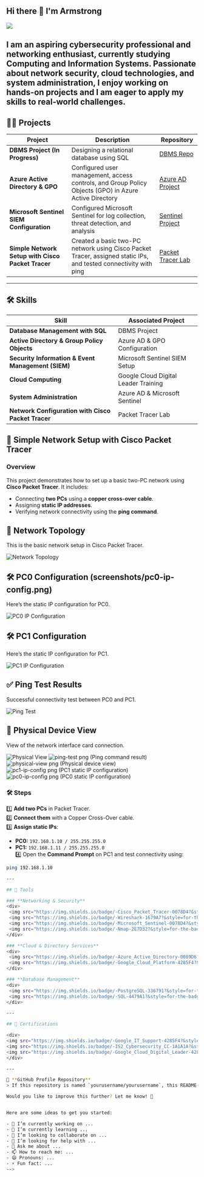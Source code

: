 
## Hi there 👋 I'm Armstrong

<a href="https://linkedin.com/in/armstronga-yyc"><img src="https://img.shields.io/badge/-LinkedIn-0072b1?&style=for-the-badge&logo=linkedin&logoColor=white" /></a>

I am an **aspiring cybersecurity professional and networking enthusiast**, currently studying **Computing and Information Systems**. Passionate about **network security, cloud technologies, and system administration**, I enjoy working on hands-on projects and I am eager to apply my skills to real-world challenges.
---

## 👨‍💻 Projects

| Project                                        | Description                                   | Repository |
|-----------------------------------------------|-----------------------------------------------|------------|
| **DBMS Project (In Progress)**               | Designing a relational database using SQL     | [DBMS Repo](https://github.com/yourusername/dbms-project) |
| **Azure Active Directory & GPO**             | Configured user management, access controls, and Group Policy Objects (GPO) in Azure Active Directory | [Azure AD Project](https://github.com/yourusername/azure-ad-gpo) |
| **Microsoft Sentinel SIEM Configuration**    | Configured Microsoft Sentinel for log collection, threat detection, and analysis | [Sentinel Project](https://github.com/yourusername/sentinel-siem) |
| **Simple Network Setup with Cisco Packet Tracer** | Created a basic two-PC network using Cisco Packet Tracer, assigned static IPs, and tested connectivity with ping | [Packet Tracer Lab](https://github.com/yourusername/packet-tracer-lab) |

---

## 🛠 Skills

| Skill                                         | Associated Project         |
|-----------------------------------------------|----------------------------|
| **Database Management with SQL**              | DBMS Project |
| **Active Directory & Group Policy Objects**   | Azure AD & GPO Configuration |
| **Security Information & Event Management (SIEM)** | Microsoft Sentinel SIEM Setup |
| **Cloud Computing**                           | Google Cloud Digital Leader Training |
| **System Administration**                     | Azure AD & Microsoft Sentinel |
| **Network Configuration with Cisco Packet Tracer** | Packet Tracer Lab |

## 📡 Simple Network Setup with Cisco Packet Tracer

### Overview
This project demonstrates how to set up a basic two-PC network using **Cisco Packet Tracer**. It includes:
- Connecting **two PCs** using a **copper cross-over cable**.
- Assigning **static IP addresses**.
- Verifying network connectivity using the **ping command**.

## 📡 Network Topology  
This is the basic network setup in Cisco Packet Tracer.

![Network Topology](screenshots/pc0-ip-config.png)

## 🛠 PC0 Configuration  (screenshots/pc0-ip-config.png)
Here’s the static IP configuration for PC0.

![PC0 IP Configuration](screenshots/pc0-ip-config.png)

## 🛠 PC1 Configuration  
Here’s the static IP configuration for PC1.

![PC1 IP Configuration](screenshots/pc1-ip-config.png)

## ✅ Ping Test Results  
Successful connectivity test between PC0 and PC1.

![Ping Test](screenshots/ping-test.png)

## 📂 Physical Device View  
View of the network interface card connection.

![Physical View](screenshots/physical-view.png)
![ping-test png (Ping command result)](https://github.com/user-attachments/assets/c76ab161-6821-4780-8813-0b9194c6dd10)
![physical-view png (Physical device view)](https://github.com/user-attachments/assets/5c40b72d-833f-46c3-b3da-5b6ad4e4b0d7)
![pc1-ip-config png (PC1 static IP configuration)](https://github.com/user-attachments/assets/0b2fe53a-e512-422a-9f25-87f8674b6489)
![pc0-ip-config png (PC0 static IP configuration)](https://github.com/user-attachments/assets/405c7a21-433d-4d01-bc0e-db62156268da)

### 🛠 Steps
1️⃣ **Add two PCs** in Packet Tracer.  
2️⃣ **Connect them** with a Copper Cross-Over cable.  
3️⃣ **Assign static IPs**:  
   - **PC0:** `192.168.1.10 / 255.255.255.0`  
   - **PC1:** `192.168.1.11 / 255.255.255.0`  
4️⃣ Open the **Command Prompt** on PC1 and test connectivity using:
   ```bash
   ping 192.168.1.10

---

## 🚀 Tools

### **Networking & Security**
<div>
    <img src="https://img.shields.io/badge/-Cisco_Packet_Tracer-0078D4?&style=for-the-badge&logo=Cisco&logoColor=white" />
    <img src="https://img.shields.io/badge/-Wireshark-1679A7?&style=for-the-badge&logo=Wireshark&logoColor=white" />
    <img src="https://img.shields.io/badge/-Microsoft_Sentinel-0078D4?&style=for-the-badge&logo=Microsoft&logoColor=white" />
    <img src="https://img.shields.io/badge/-Nmap-2E7D32?&style=for-the-badge&logo=Nmap&logoColor=white" />
</div>

### **Cloud & Directory Services**
<div>
    <img src="https://img.shields.io/badge/-Azure_Active_Directory-0089D6?&style=for-the-badge&logo=Microsoft&logoColor=white" />
    <img src="https://img.shields.io/badge/-Google_Cloud_Platform-4285F4?&style=for-the-badge&logo=GoogleCloud&logoColor=white" />
</div>

### **Database Management**
<div>
    <img src="https://img.shields.io/badge/-PostgreSQL-336791?&style=for-the-badge&logo=PostgreSQL&logoColor=white" />
    <img src="https://img.shields.io/badge/-SQL-4479A1?&style=for-the-badge&logo=MySQL&logoColor=white" />
</div>

---

## 📜 Certifications

<div>
<img src="https://img.shields.io/badge/-Google_IT_Support-4285F4?&style=for-the-badge&logo=Google&logoColor=white" />
<img src="https://img.shields.io/badge/-IS2_Cybersecurity_CC-1A1A1A?&style=for-the-badge&logoColor=white" />
<img src="https://img.shields.io/badge/-Google_Cloud_Digital_Leader-4285F4?&style=for-the-badge&logo=Google&logoColor=white" />
</div>

---

🔗 **GitHub Profile Repository**
> If this repository is named `yourusername/yourusername`, this README will be displayed on your **GitHub profile page**.

Would you like to improve this further? Let me know! 🚀


Here are some ideas to get you started:

- 🔭 I’m currently working on ...
- 🌱 I’m currently learning ...
- 👯 I’m looking to collaborate on ...
- 🤔 I’m looking for help with ...
- 💬 Ask me about ...
- 📫 How to reach me: ...
- 😄 Pronouns: ...
- ⚡ Fun fact: ...
-->
